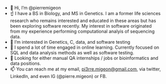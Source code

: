 - 👋 Hi, I’m @pierremigeon
- ☝️ I have a BS in Biology, and MS in Genetics. I am a former life sciences research who remains interested and educated in these areas but has been exploring software recently. My interest in software originated from my experience performing computational analyis of sequencing data.
- 👀 I’m interested in Genetics, C, data, and software testing
- 🌱 I spend a lot of time engaged in online learning. Currently focused on SQL and data analysis methods as well as software testing.
- 💞️ Looking for either manual QA internships / jobs or bioinformatics and data positions. 
- 📫 You can reach me at my email, pi3rre.migeon@gmail.com, via twitter, LinkedIn, and even IG (@pierre.migeon) or FB. 

<!---
pierremigeon/pierremigeon is a ✨ special ✨ repository because its `README.md` (this file) appears on your GitHub profile.
You can click the Preview link to take a look at your changes.
--->
